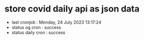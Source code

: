 # store covid daily api as json data

- last cronjob : Monday, 24 July 2023 13:17:24
- status og cron : success
- status daily cron : success
      
      